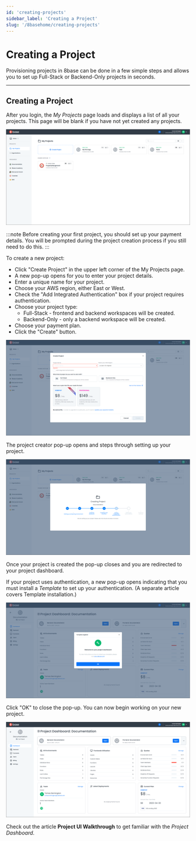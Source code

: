```yaml
---
id: 'creating-projects'
sidebar_label: 'Creating a Project'
slug: '/8basehome/creating-projects'
---
```

# Creating a Project
Provisioning projects in 8base can be done in a few simple steps and allows you to set up Full-Stack or Backend-Only projects in seconds.
_______

## Creating a Project
After you login, the *My Projects* page loads and displays a list of all your projects. This page will be blank if you have not yet created any projects. 

![My Projects](./_images/projects-provisioning-projects-my-projects.png)

:::note
Before creating your first project, you should set up your payment details. You will be prompted during the project creation process if you still need to do this.
:::

To create a new project:
+ Click "Create Project" in the upper left corner of the My Projects page.
+ A new pop-up opens for you to enter your project details.
+ Enter a unique name for your project.
+ Choose your AWS region, either East or West.
+ Check the "Add Integrated Authentication" box if your project requires authentication.
+ Choose your project type:
    + Full-Stack - frontend and backend workspaces will be created.
    + Backend-Only - only a backend workspace will be created.
+ Choose your payment plan.
+ Click the "Create" button.

![Create a Project](./_images/projects-provisioning-projects-create-project.png)

The project creator pop-up opens and steps through setting up your project. 

![Project Creator](./_images/projects-provisioning-projects-project-creator.png)

Once your project is created the pop-up closes and you are redirected to your project dashboard.

If your project uses authentication, a new pop-up opens indicating that you must install a *Template* to set up your authentication. (A separate article covers Template installation.)

![Template Notice](./_images/projects-provisioning-projects-project-authentication-setup.png)

Click "OK" to close the pop-up. You can now begin working on your new project.

![Project Dashboard](./_images/projects-provisioning-projects-project-dashboard.png)

Check out the article **Project UI Walkthrough** to get familiar with the *Project Dashboard*.

